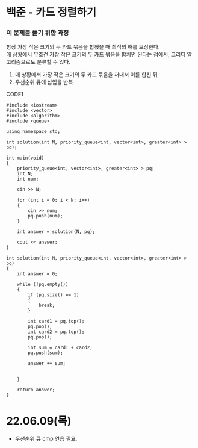 # 백준 - 카드 정렬하기

### 이 문제를 풀기 위한 과정
항상 가장 작은 크기의 두 카드 묶음을 합쳤을 때 최적의 해를 보장한다.  
매 상황에서 무조건 가장 작은 크기의 두 카드 묶음을 합치면 된다는 점에서, 그리디 알고리즘으로도 분류할 수 있다.  

1. 매 상황에서 가장 작은 크기의 두 카드 묶음을 꺼내서 이를 합친 뒤
2. 우선순위 큐에 삽입을 반복

CODE1

    #include <iostream>
    #include <vector>
    #include <algorithm>
    #include <queue>

    using namespace std;

    int solution(int N, priority_queue<int, vector<int>, greater<int> > pq);

    int main(void)
    {
        priority_queue<int, vector<int>, greater<int> > pq;
        int N;
        int num;

        cin >> N;

        for (int i = 0; i < N; i++)
        {
            cin >> num;
            pq.push(num);
        }

        int answer = solution(N, pq);

        cout << answer;
    }

    int solution(int N, priority_queue<int, vector<int>, greater<int> > pq)
    {
        int answer = 0;

        while (!pq.empty())
        {
            if (pq.size() == 1)
            {
                break;
            }

            int card1 = pq.top();
            pq.pop();
            int card2 = pq.top();
            pq.pop();

            int sum = card1 + card2;
            pq.push(sum);

            answer += sum;


        }

        return answer;
    }

# 22.06.09(목)
* 우선순위 큐 cmp 연습 필요.